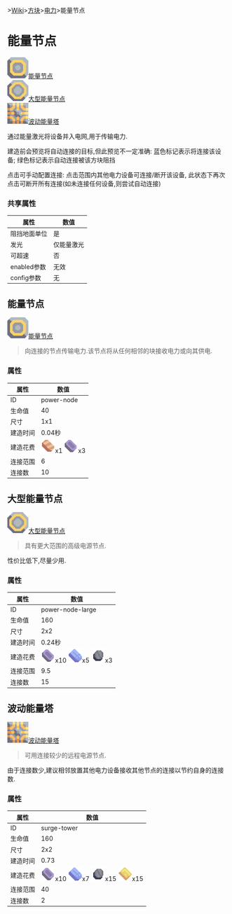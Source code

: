 \>[Wiki](/zhcn.md)>[方块](/zhcn/blocks.md)>[电力](/zhcn/blocks/power.md)>能量节点
# 能量节点
[![能量节点](/images/block-power-node-xlarge.png)能量节点](power-node.md)  
[![大型能量节点](/images/block-power-node-large-xlarge.png)大型能量节点](power-node.md)  
[![波动能量塔](/images/block-surge-tower-xlarge.png)波动能量塔](power-node.md)  

通过能量激光将设备并入电网,用于传输电力.  

建造前会预览将自动连接的目标,但此预览不一定准确: 蓝色标记表示将连接该设备; 绿色标记表示自动连接被该方块阻挡  

点击可手动配置连接: 点击范围内其他电力设备可连接/断开该设备, 此状态下再次点击可断开所有连接(如未连接任何设备,则尝试自动连接)  

### 共享属性

| 属性 | 数值 |  
| ---- | ---- |  
|阻挡地面单位|是|
|发光|仅能量激光|
|可超速|否|
|enabled参数|无效|  
|config参数|无|

## 能量节点
[![能量节点](/images/block-power-node-xlarge.png)能量节点](power-node.md)  

>向连接的节点传输电力.该节点将从任何相邻的块接收电力或向其供电.

### 属性

| 属性 | 数值 |  
| ---- | ---- |  
|ID|power-node|
|生命值|40|  
|尺寸|1x1|
|建造时间|0.04秒|
| 建造花费 | [![铜](/images/item-copper.png)](/zhcn/items/copper.md)x1 [![铅](/images/item-lead.png)](/zhcn/items/lead.md)x3 |
|连接范围|6|
|连接数|10|

## 大型能量节点
[![大型能量节点](/images/block-power-node-large-xlarge.png)大型能量节点](power-node.md)  

>具有更大范围的高级电源节点.

性价比低下,尽量少用.

### 属性

| 属性 | 数值 |  
| ---- | ---- |  
|ID|power-node-large|
|生命值|160|  
|尺寸|2x2|
|建造时间|0.24秒|
| 建造花费 | [![铅](/images/item-lead.png)](/zhcn/items/lead.md)x10 [![钛](/images/item-titanium.png)](/zhcn/items/titanium.md)x5 [![硅](/images/item-silicon.png)](/zhcn/items/silicon.md)x3 |
|连接范围|9.5|
|连接数|15|

## 波动能量塔
[![波动能量塔](/images/block-surge-tower-xlarge.png)波动能量塔](power-node.md)  

>可用连接较少的远程电源节点.

由于连接数少,建议相邻放置其他电力设备接收其他节点的连接以节约自身的连接数.

### 属性

| 属性 | 数值 |  
| ---- | ---- |  
|ID|surge-tower|
|生命值|160|  
|尺寸|2x2|
|建造时间|0.73|
| 建造花费 | [![铅](/images/item-lead.png)](/zhcn/items/lead.md)x10 [![钛](/images/item-titanium.png)](/zhcn/items/titanium.md)x7 [![硅](/images/item-silicon.png)](/zhcn/items/silicon.md)x15 [![巨浪合金](/images/item-surge-alloy.png)](/zhcn/items/surge-alloy.md)x15 |
|连接范围|40|
|连接数|2|
